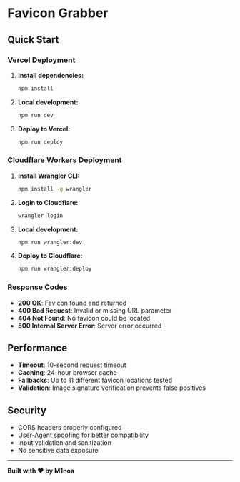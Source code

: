 # Favicon Grabber

## Quick Start

### Vercel Deployment

1. **Install dependencies:**
   ```bash
   npm install
   ```

2. **Local development:**
   ```bash
   npm run dev
   ```

3. **Deploy to Vercel:**
   ```bash
   npm run deploy
   ```

### Cloudflare Workers Deployment

1. **Install Wrangler CLI:**
   ```bash
   npm install -g wrangler
   ```

2. **Login to Cloudflare:**
   ```bash
   wrangler login
   ```

3. **Local development:**
   ```bash
   npm run wrangler:dev
   ```

4. **Deploy to Cloudflare:**
   ```bash
   npm run wrangler:deploy
   ```

### Response Codes

- **200 OK**: Favicon found and returned
- **400 Bad Request**: Invalid or missing URL parameter
- **404 Not Found**: No favicon could be located
- **500 Internal Server Error**: Server error occurred

## Performance

- **Timeout**: 10-second request timeout
- **Caching**: 24-hour browser cache
- **Fallbacks**: Up to 11 different favicon locations tested
- **Validation**: Image signature verification prevents false positives

## Security

- CORS headers properly configured
- User-Agent spoofing for better compatibility
- Input validation and sanitization
- No sensitive data exposure

---

**Built with ❤️ by M1noa**
